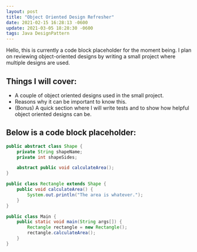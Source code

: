 ```yaml
---
layout: post
title: "Object Oriented Design Refresher"
date: 2021-02-15 16:28:13 -0600
update: 2021-03-05 18:28:30 -0600
tags: Java DesignPattern
---
```

Hello, this is currently a code block placeholder for the moment being. I plan on reviewing object-oriented designs by writing a small project where multiple designs are used.

## Things I will cover:
- A couple of object oriented designs used in the small project.
- Reasons why it can be important to know this.
- (Bonus) A quick section where I will write tests and to show how helpful object oriented designs can be.

## Below is a code block placeholder:

```java
public abstract class Shape {
    private String shapeName;
    private int shapeSides;

    abstract public void calculateArea();
}

public class Rectangle extends Shape {
    public void calculateArea() {
        System.out.println("The area is whatever.");
    }
}

public class Main {
    public static void main(String args[]) {
        Rectangle rectangle = new Rectangle();
        rectangle.calculateArea();
    }
}
```